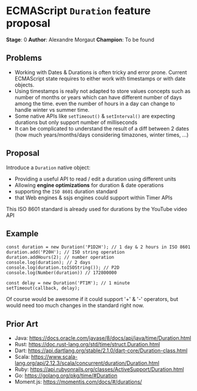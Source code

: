# ECMAScript `Duration` feature proposal

**Stage**: 0
**Author**: Alexandre Morgaut
**Champion**: To be found

## Problems

- Working with Dates & Durations is often tricky and error prone. Current ECMAScript state requires to either work with timestamps or with date objects. 
- Using timestamps is really not adapted to store values concepts such as number of months or years which can have different number of days among the time. even the number of hours in a day can change to handle winter vs summer time.
- Some native APIs like `setTimeout()` & `setInterval()` are expecting durations but only support number of milliseconds
- It can be complicated to understand the result of a diff between 2 dates (how much years/months/days considering timazones, winter times, ...)

## Proposal

Introduce a `Duration` native object:
- Providing a useful API to read / edit a duration using different units
- Allowing **engine optimizations** for duration & date operations
- supporting the `ISO 8601` duration standard
- that Web engines & ssjs engines could support within Timer APIs

This ISO 8601 standard is already used for durations by the YouTube video API

## Example

```
const duration = new Duration('P1D2H'); // 1 day & 2 hours in ISO 8601
duration.add('P20H'); // ISO string operation
duration.addHours(2); // number operation
console.log(duration); // 2 days
console.log(duration.toISOString()); // P2D
console.log(Number(duration)) // 172800000

const delay = new Duration('PT1M'); // 1 minute
setTimeout(callback, delay);
```

Of course would be awesome if it could support '+' & '-' operators, but would need too much changes in the standard right now.

## Prior Art

- Java: https://docs.oracle.com/javase/8/docs/api/java/time/Duration.html
- Rust: https://doc.rust-lang.org/std/time/struct.Duration.html
- Dart: https://api.dartlang.org/stable/2.1.0/dart-core/Duration-class.html
- Scala: https://www.scala-lang.org/api/2.12.3/scala/concurrent/duration/Duration.html
- Ruby: https://api.rubyonrails.org/classes/ActiveSupport/Duration.html
- Go: https://golang.org/pkg/time/#Duration
- Moment.js: https://momentjs.com/docs/#/durations/
